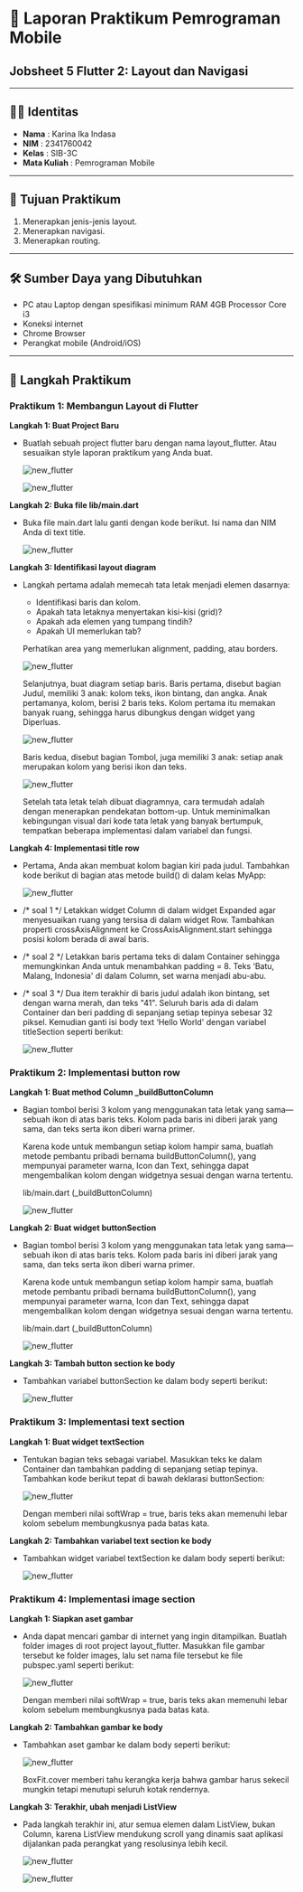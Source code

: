 # 📱 Laporan Praktikum Pemrograman Mobile  

## Jobsheet 5 Flutter 2: Layout dan Navigasi

---

## 🙋‍♀️ Identitas  
- **Nama**  : Karina Ika Indasa  
- **NIM**   : 2341760042  
- **Kelas** : SIB-3C  
- **Mata Kuliah** : Pemrograman Mobile  

---

## 🎯 Tujuan Praktikum  
1. Menerapkan jenis-jenis layout.  
2. Menerapkan navigasi.  
3. Menerapkan routing.  

---

## 🛠️ Sumber Daya yang Dibutuhkan
- PC atau Laptop dengan spesifikasi minimum RAM 4GB Processor Core i3
- Koneksi internet
- Chrome Browser
- Perangkat mobile (Android/iOS)

--- 

## 📝 Langkah Praktikum  
### Praktikum 1: Membangun Layout di Flutter
**Langkah 1: Buat Project Baru**
- Buatlah sebuah project flutter baru dengan nama layout_flutter. Atau sesuaikan style laporan praktikum yang Anda buat.

    ![new_flutter](images/P1langkah1.png)

    ![new_flutter](images/P1langkah1_2.png)

**Langkah 2: Buka file lib/main.dart**
- Buka file main.dart lalu ganti dengan kode berikut. Isi nama dan NIM Anda di text title.

    ![new_flutter](images/P1langkah2.png)

**Langkah 3: Identifikasi layout diagram**
- Langkah pertama adalah memecah tata letak menjadi elemen dasarnya:
    - Identifikasi baris dan kolom.
    - Apakah tata letaknya menyertakan kisi-kisi (grid)?
    - Apakah ada elemen yang tumpang tindih?
    - Apakah UI memerlukan tab?
  
  Perhatikan area yang memerlukan alignment, padding, atau borders.

    ![new_flutter](images/P1langkah3_1.png)

  Selanjutnya, buat diagram setiap baris. Baris pertama, disebut bagian Judul, memiliki 3 anak: kolom teks, ikon bintang, dan angka. Anak pertamanya, kolom, berisi 2 baris teks. Kolom pertama itu memakan banyak ruang, sehingga harus dibungkus dengan widget yang Diperluas.

    ![new_flutter](images/P1langkah3_2.png)

  Baris kedua, disebut bagian Tombol, juga memiliki 3 anak: setiap anak merupakan kolom yang berisi ikon dan teks.

    ![new_flutter](images/P1langkah3_3.png)
  
  Setelah tata letak telah dibuat diagramnya, cara termudah adalah dengan menerapkan pendekatan bottom-up. Untuk meminimalkan kebingungan visual dari kode tata letak yang banyak bertumpuk, tempatkan beberapa implementasi dalam variabel dan fungsi.

**Langkah 4: Implementasi title row**
- Pertama, Anda akan membuat kolom bagian kiri pada judul. Tambahkan kode berikut di bagian atas metode build() di dalam kelas MyApp:

    ![new_flutter](images/P1langkah4_1.png)

- /* soal 1 */ Letakkan widget Column di dalam widget Expanded agar menyesuaikan ruang yang tersisa di dalam widget Row. Tambahkan properti crossAxisAlignment ke CrossAxisAlignment.start sehingga posisi kolom berada di awal baris.

- /* soal 2 */ Letakkan baris pertama teks di dalam Container sehingga memungkinkan Anda untuk menambahkan padding = 8. Teks ‘Batu, Malang, Indonesia' di dalam Column, set warna menjadi abu-abu.

- /* soal 3 */ Dua item terakhir di baris judul adalah ikon bintang, set dengan warna merah, dan teks "41". Seluruh baris ada di dalam Container dan beri padding di sepanjang setiap tepinya sebesar 32 piksel. Kemudian ganti isi body text ‘Hello World' dengan variabel titleSection seperti berikut: 

    ![new_flutter](images/P1langkah4_2.png)

### Praktikum 2: Implementasi button row
**Langkah 1: Buat method Column _buildButtonColumn**
- Bagian tombol berisi 3 kolom yang menggunakan tata letak yang sama—sebuah ikon di atas baris teks. Kolom pada baris ini diberi jarak yang sama, dan teks serta ikon diberi warna primer.

  Karena kode untuk membangun setiap kolom hampir sama, buatlah metode pembantu pribadi bernama buildButtonColumn(), yang mempunyai parameter warna, Icon dan Text, sehingga dapat mengembalikan kolom dengan widgetnya sesuai dengan warna tertentu.

  lib/main.dart (_buildButtonColumn)

    ![new_flutter](images/P2langkah1.png)

**Langkah 2: Buat widget buttonSection**
- Bagian tombol berisi 3 kolom yang menggunakan tata letak yang sama—sebuah ikon di atas baris teks. Kolom pada baris ini diberi jarak yang sama, dan teks serta ikon diberi warna primer.

  Karena kode untuk membangun setiap kolom hampir sama, buatlah metode pembantu pribadi bernama buildButtonColumn(), yang mempunyai parameter warna, Icon dan Text, sehingga dapat mengembalikan kolom dengan widgetnya sesuai dengan warna tertentu.

  lib/main.dart (_buildButtonColumn)

    ![new_flutter](images/P2langkah2.png)

**Langkah 3: Tambah button section ke body**
- Tambahkan variabel buttonSection ke dalam body seperti berikut:

    ![new_flutter](images/P2langkah3.png)

### Praktikum 3: Implementasi text section
**Langkah 1: Buat widget textSection**
- Tentukan bagian teks sebagai variabel. Masukkan teks ke dalam Container dan tambahkan padding di sepanjang setiap tepinya. Tambahkan kode berikut tepat di bawah deklarasi buttonSection:

    ![new_flutter](images/P3langkah1.png)

  Dengan memberi nilai softWrap = true, baris teks akan memenuhi lebar kolom sebelum membungkusnya pada batas kata.

**Langkah 2: Tambahkan variabel text section ke body**
- Tambahkan widget variabel textSection ke dalam body seperti berikut:

    ![new_flutter](images/P3langkah2.png)

### Praktikum 4: Implementasi image section
**Langkah 1: Siapkan aset gambar**
- Anda dapat mencari gambar di internet yang ingin ditampilkan. Buatlah folder images di root project layout_flutter. Masukkan file gambar tersebut ke folder images, lalu set nama file tersebut ke file pubspec.yaml seperti berikut:

    ![new_flutter](images/P4langkah1.png)

  Dengan memberi nilai softWrap = true, baris teks akan memenuhi lebar kolom sebelum membungkusnya pada batas kata.

**Langkah 2: Tambahkan gambar ke body**
- Tambahkan aset gambar ke dalam body seperti berikut:

    ![new_flutter](images/P4langkah2.png)

  BoxFit.cover memberi tahu kerangka kerja bahwa gambar harus sekecil mungkin tetapi menutupi seluruh kotak rendernya.

**Langkah 3: Terakhir, ubah menjadi ListView**
- Pada langkah terakhir ini, atur semua elemen dalam ListView, bukan Column, karena ListView mendukung scroll yang dinamis saat aplikasi dijalankan pada perangkat yang resolusinya lebih kecil.

    ![new_flutter](images/P4langkah3.png)

    ![new_flutter](images/P4langkah3_2.png)
